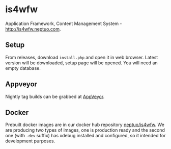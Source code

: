 # is4wfw

Application Framework, Content Management System - http://is4wfw.neptuo.com.

## Setup

From releases, download `install.php` and open it in web browser. Latest version will be downloaded, setup page will be opened. You will need an empty database.

## Appveyor

Nightly tag builds can be grabbed at [AppVeyor](https://ci.appveyor.com/project/neptuo/is4wfw).

## Docker

Prebuilt docker images are in our docker hub repository [neptuo/is4wfw](https://hub.docker.com/r/neptuo/is4wfw).
We are producing two types of images, one is production ready and the second one (with `-dev` suffix) has xdebug installed and configured, so it intended for development purposes.
